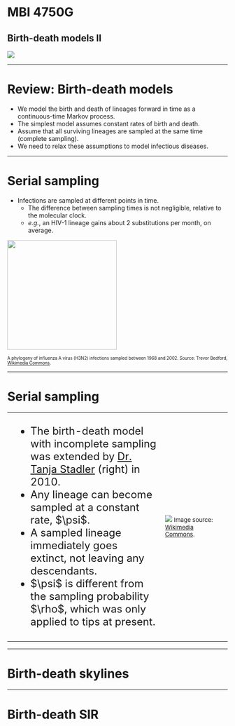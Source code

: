 # MBI 4750G
## Birth-death models II
![](https://imgs.xkcd.com/comics/ultimate_game.png)

---

# Review: Birth-death models

* We model the birth and death of lineages forward in time as a continuous-time Markov process.
* The simplest model assumes constant rates of birth and death.
* Assume that all surviving lineages are sampled at the same time (complete sampling).
* We need to relax these assumptions to model infectious diseases.

---

# Serial sampling

* Infections are sampled at different points in time.
  * The difference between sampling times is not negligible, relative to the molecular clock.
  * *e.g.*, an HIV-1 lineage gains about 2 substitutions per month, on average.

<img src="https://upload.wikimedia.org/wikipedia/commons/c/cb/Viral_Phylodynamics_Flutree.svg" height="250px"/>

<small><small>
A phylogeny of influenza A virus (H3N2) infections sampled between 1968 and 2002.
Source: Trevor Bedford, [Wikimedia Commons](https://commons.wikimedia.org/wiki/File:Viral_Phylodynamics_Flutree.svg).
</small></small>

---

# Serial sampling

<table>
  <tr>
    <td style="font-size: 18pt">
      <ul>
        <li>The birth-death model with incomplete sampling was extended by <a href="https://en.wikipedia.org/wiki/Tanja_Stadler"/>Dr. Tanja Stadler</a> (right) in 2010.</li>
        <li>Any lineage can become sampled at a constant rate, $\psi$.</li>
        <li>A sampled lineage immediately goes extinct, not leaving any descendants.</li>
        <li>$\psi$ is different from the sampling probability $\rho$, which was only applied to tips at present.</li>
      </ul>
    </td>
    <td width="30%">
      <img src="https://upload.wikimedia.org/wikipedia/commons/1/1d/ETH-BIB-Stadler%2C_Tanja_%281981-%29-Portr_17419.jpg"/>
      <small>
      Image source: <a href="https://commons.wikimedia.org/wiki/File:ETH-BIB-Stadler,_Tanja_(1981-)-Portr_17419.jpg">Wikimedia Commons</a>.
      </small>
    </td>
  </tr>
</table>

---

# Birth-death skylines



---

# Birth-death SIR

